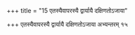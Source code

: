 +++
title = "15 एतस्यैवापरस्यै द्वार्यायै दक्षिणतोऽजाया"

+++
एतस्यैवापरस्यै द्वार्यायै दक्षिणतोऽजाया अभ्यन्तरम् १५